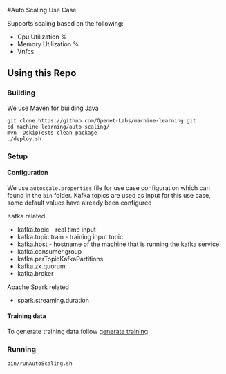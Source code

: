 #Auto Scaling Use Case

Supports scaling based on the following: 
* Cpu Utilization %
* Memory Utilization %
* Vnfcs

Using this Repo
------------------
### Building
We use [Maven](https://maven.apache.org/) for building Java
    
    git clone https://github.com/Openet-Labs/machine-learning.git
    cd machine-learning/auto-scaling/
    mvn -DskipTests clean package
    ./deploy.sh

### Setup

#### Configuration
We use `autoscale.properties` file for use case configuration which can found in the `bin` folder.
Kafka topics are used as input for this use case, some default values have already been configured

Kafka related
* kafka.topic - real time input
* kafka.topic.train - training input topic
* kafka.host - hostname of the machine that is running the kafka service
* kafka.consumer.group
* kafka.perTopicKafkaPartitions
* kafka.zk.quorum
* kafka.broker

Apache Spark related
* spark.streaming.duration



#### Training data
To generate training data follow [generate training](https://github.com/Openet-Labs/machine-learning/tree/master/auto-scaling/training-data-generator)
    
    
### Running
    bin/runAutoScaling.sh
    

